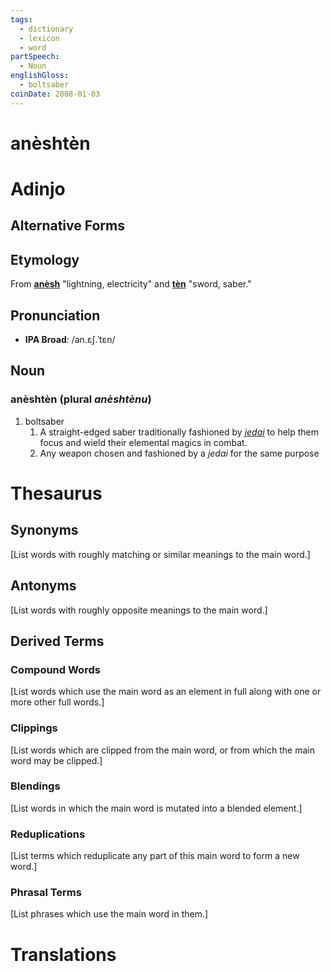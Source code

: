 ```yaml
---
tags:
  - dictionary
  - lexicon
  - word
partSpeech:
  - Noun
englishGloss:
  - boltsaber
coinDate: 2008-01-03
---
```

# anèshtèn

# Adinjo
## Alternative Forms

## Etymology
From [**anèsh**](lexicon/a/anèsh) "lightning, electricity" and [**tèn**](lexicon/t/tèn) "sword, saber."

## Pronunciation
- **IPA Broad**: /an.ɛʃ.ˈtɛn/

## Noun

### anèshtèn (plural *anèshtènu*)
1. boltsaber
	1. A straight-edged saber traditionally fashioned by [*jedai*](lexicon/j/jedai) to help them focus and wield their elemental magics in combat.
	2. Any weapon chosen and fashioned by a *jedai* for the same purpose

# Thesaurus
## Synonyms
\[List words with roughly matching or similar meanings to the main word.]
## Antonyms
\[List words with roughly opposite meanings to the main word.]

## Derived Terms

### Compound Words
\[List words which use the main word as an element in full along with one or more other full words.]
### Clippings
\[List words which are clipped from the main word, or from which the main word may be clipped.]
### Blendings
\[List words in which the main word is mutated into a blended element.]
### Reduplications
\[List terms which reduplicate any part of this main word to form a new word.]
### Phrasal Terms
\[List phrases which use the main word in them.]

# Translations
